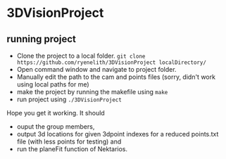 # 3DVisionProject

## running project
- Clone the project to a local folder. `git clone https://github.com/ryenelith/3DVisionProject localDirectory/`
- Open command window and navigate to project folder.
- Manually edit the path to the cam and points files (sorry, didn't work using local paths for me) 
- make the project by running the makefile using `make`
- run project using `./3DVisionProject`

Hope you get it working. It should 
- ouput the group members, 
- output 3d locations for given 3dpoint indexes for a reduced points.txt file (with less points for testing) and 
- run the planeFit function of Nektarios.
